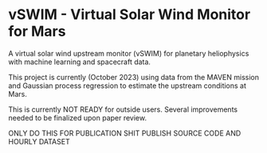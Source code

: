 # vSWIM - Virtual Solar Wind Monitor for Mars
A virtual solar wind upstream monitor (vSWIM) for planetary heliophysics with machine learning and spacecraft data.

This project is currently (October 2023) using data from the MAVEN mission and Gaussian process regression to estimate the upstream conditions at Mars.

This is currently NOT READY for outside users. Several improvements needed to be finalized upon paper review.

ONLY DO THIS FOR PUBLICATION SHIT PUBLISH SOURCE CODE AND HOURLY DATASET
